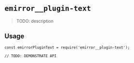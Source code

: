 # `emirror__plugin-text`

> TODO: description

## Usage

```
const emirrorPluginText = require('emirror__plugin-text');

// TODO: DEMONSTRATE API
```
